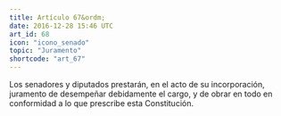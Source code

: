 ```yaml
---
title: Artículo 67&ordm;
date: 2016-12-28 15:46 UTC
art_id: 68
icon: "icono_senado"
topic: "Juramento"
shortcode: "art_67"
---
```

Los senadores y diputados prestarán, en el acto de su incorporación, juramento de desempeñar debidamente el cargo, y de obrar en todo en conformidad a lo que prescribe esta Constitución.
